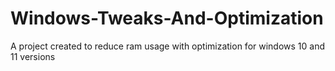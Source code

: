# Windows-Tweaks-And-Optimization
A project created to reduce ram usage with optimization for windows 10 and 11 versions
